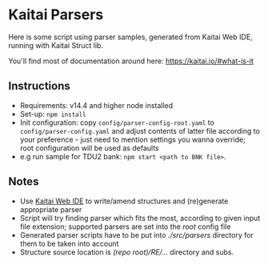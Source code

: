 Kaitai Parsers
==============

Here is some script using parser samples, generated from Kaitai Web IDE, running with Kaitai Struct lib.

You'll find most of documentation around here: https://kaitai.io/#what-is-it

## Instructions

- Requirements: v14.4 and higher node installed 
- Set-up: `npm install`
- Init configuration: copy `config/parser-config-root.yaml` to `config/parser-config.yaml` and adjust contents of latter file according to your preference - just need to mention settings you wanna override; root configuration will be used as defaults 
- e.g run sample for TDU2 bank: `npm start <path to BNK file>`.

## Notes

- Use [Kaitai Web IDE](https://ide.kaitai.io/#) to write/amend structures and (re)generate appropriate parser
- Script will try finding parser which fits the most, according to given input file extension; supported parsers are set into the *root* config file
- Generated parser scripts have to be put into *./src/parsers* directory for them to be taken into account
- Structure source location is *(repo root)/RE/...* directory and subs. 
